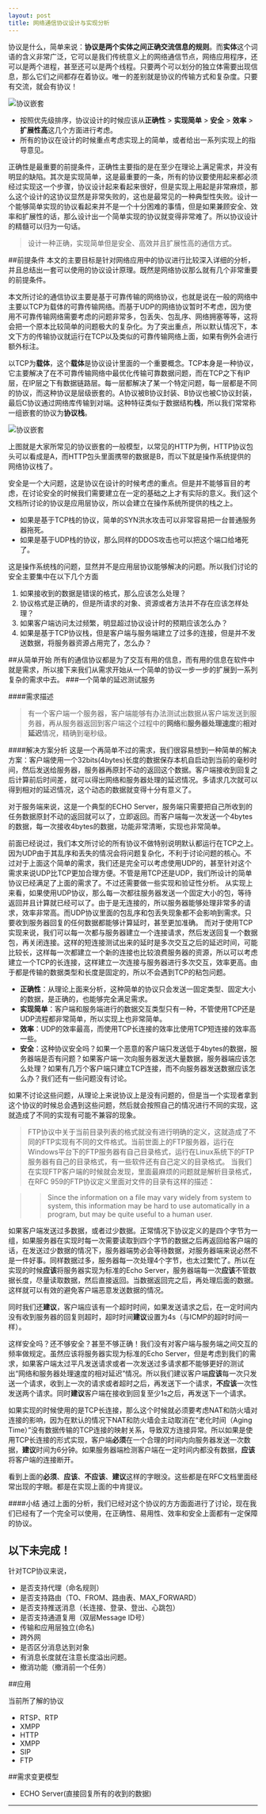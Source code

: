 ```yaml
---
layout: post
title: 网络通信协议设计与实现分析
---
```

协议是什么，简单来说：**协议是两个实体之间正确交流信息的规则**。而**实体**这个词语的含义非常广泛，它可以是我们传统意义上的网络通信节点，网络应用程序，还可以是两个进程，甚至还可以是两个线程。只要两个可以划分的独立体需要出现信息，那么它们之间都存在着协议。唯一的差别就是协议的传输方式和复杂度。只要有交流，就会有协议！

![协议嵌套](/img/proto/network_base.png)

<!--more-->

- 按照优先级排序，协议设计的时候应该从**正确性** > **实现简单** > **安全** > **效率** > **扩展性高**这几个方面进行考虑。
- 所有的协议在设计的时候重点考虑实现上的简单，或者给出一系列实现上的指导意见。

正确性是最重要的前提条件，正确性主要指的是在至少在理论上满足需求，并没有明显的缺陷。其次是实现简单，这是最重要的一条，所有的协议要使用起来都必须经过实现这一个步骤，协议设计起来看起来很好，但是实现上用起是非常麻烦，那么这个设计的这协议显然是非常失败的，这也是最常见的一种典型性失败。设计一个能够简单实现的协议看起来并不是一个十分困难的事情，但是如果兼顾安全、效率和扩展性的话，那么设计出一个简单实现的协议就变得非常难了。所以协议设计的精髓可以归为一句话。

> 设计一种正确，实现简单但是安全、高效并且扩展性高的通信方式。

##前提条件
本文的主要目标是针对网络应用中的协议进行比较深入详细的分析，并且总结出一套可以使用的协议设计原理。既然是网络协议那么就有几个非常重要的前提条件。

本文所讨论的通信协议主要是基于可靠传输的网络协议，也就是说在一般的网络中主要以TCP为载体的可靠传输网络。而基于UDP的网络协议暂时不考虑，因为使用不可靠传输网络需要考虑的问题非常多，包丢失、包乱序、网络拥塞等等，这将会把一个原本比较简单的问题极大的复杂化。为了突出重点，所以默认情况下，本文下方的传输协议就运行在TCP以及类似的可靠传输网络上面，如果有例外会进行额外标注。

以TCP为**载体**，这个**载体**是协议设计里面的一个重要概念。TCP本身是一种协议，它主要解决了在不可靠传输网络中最优化传输可靠数据问题，而在TCP之下有IP层，在IP层之下有数据链路层。每一层都解决了某一个特定问题，每一层都是不同的协议，而这种协议是层级嵌套的。A协议被B协议封装、B协议也被C协议封装，最后C协议通过网络库传输到对端。这种特征类似于数据结构**栈**，所以我们常常称一组嵌套的协议为**协议栈**。

![协议嵌套](/img/proto/network_layer.png)

上图就是大家所常见的协议嵌套的一般模型，以常见的HTTP为例，HTTP协议包头可以看成是A，而HTTP包头里面携带的数据是B，而以下就是操作系统提供的网络协议栈了。

安全是一个大问题，这是协议在设计的时候考虑的重点。但是并不能够盲目的考虑，在讨论安全的时候我们需要建立在一定的基础之上才有实际的意义。我们这个文档所讨论的协议是应用层协议，所以会建立在操作系统所提供的栈之上。

- 如果是基于TCP栈的协议，简单的SYN洪水攻击可以非常容易把一台普通服务器拖死。
- 如果是基于UDP栈的协议，那么同样的DDOS攻击也可以把这个端口给堵死了。

这是操作系统栈的问题，显然并不是应用层协议能够解决的问题。所以我们讨论的安全主要集中在以下几个方面

1. 如果接收到的数据是错误的格式，那么应该怎么处理？
2. 协议格式是正确的，但是所请求的对象、资源或者方法并不存在应该怎样处理？
3. 如果客户端访问太过频繁，明显超过协议设计时的预期应该怎么办？
4. 如果是基于TCP协议栈，但是客户端与服务端建立了过多的连接，但是并不发送数据，将服务器资源占用完了，怎么办？

##从简单开始
所有的通信协议都是为了交互有用的信息，而有用的信息在软件中就是需求，所以接下来我们从需求开始从一个简单的协议一步一步的扩展到一系列复杂的需求中去。
###一个简单的延迟测试服务

####需求描述
> 有一个客户端一个服务器，客户端能够有办法测试出数据从客户端发送到服务器，再从服务器返回到客户端这个过程中的**网络**和**服务器处理速度**的**相对延迟**情况，精确到毫秒级。

####解决方案分析
这是一个再简单不过的需求，我们很容易想到一种简单的解决方案：客户端使用一个32bits(4bytes)长度的数据保存本机自启动到当前的毫秒时间，然后发送给服务器，服务器再原封不动的返回这个数据。客户端接收到回复之后计算前后时间差，就可以得出网络和服务器处理的延迟情况。多请求几次就可以得到相对的延迟情况，这个动态的数据就变得十分有意义了。

对于服务端来说，这是一个典型的ECHO Server，服务端只需要把自己所收到的任务数据原封不动的返回就可以了，立即返回。而客户端每一次发送一个4bytes的数据，每一次接收4bytes的数据，功能非常清晰，实现也非常简单。

前面已经说过，我们本文所讨论的所有协议不做特别说明默认都运行在TCP之上。因为UDP由于其乱序和丢失的情况会将问题复杂化，不利于讨论问题的核心。不过对于上面这个简单的需求，我们还是完全可以考虑使用UDP的，甚至针对这个需求来说UDP比TCP更加合理方便。不管是用TCP还是UDP，我们所设计的简单协议已经满足了上面的需求了。不过还需要做一些实现和验证性分析。
从实现上来看，如果使用UDP协议，那么每一次都往服务器发送一个固定大小的包，等待返回并且计算就已经可以了。由于是无连接的，所以服务器能够处理非常多的请求，效率非常高。而UDP协议里面的包乱序和包丢失现象都不会影响到需求。只要收到服务器回复的任何数据都能够计算延时，甚至更加准确。
而对于使用TCP实现来说，我们可以每一次都与服务器建立一个连接请求，然后发送回复一个数据包，再关闭连接。这样的短连接测试出来的延时是多次交互之后的延迟时间，可能比较长，这样每一次都建立一个新的连接也比较浪费服务器的资源，所以可以考虑建立一个TCP的长连接，这样建立一次连接与服务器进行多次交互，效率更高。由于都是传输的数据类型和长度是固定的，所以不会遇到TCP的粘包问题。

- **正确性**：从理论上面来分析，这种简单的协议只会发送一固定类型、固定大小的数据，是正确的，也能够完全满足需求。
- **实现简单**：客户端和服务端进行的数据交互类型只有一种，不管使用TCP还是UDP流程都非常简单，所以实现上也非常简单。
- **效率**：UDP的效率最高，而使用TCP长连接的效率比使用TCP短连接的效率高一些。
- **安全**：这种协议安全吗？如果一个恶意的客户端只发送低于4bytes的数据，服务器端是否有问题？如果客户端一次向服务器发送大量数据，服务器端应该怎么处理？如果有几万个客户端只建立TCP连接，而不向服务器发送数据应该怎么办？我们还有一些问题没有讨论。

如果不讨论这些问题，从理论上来说协议上是没有问题的，但是当一个实现者拿到这个协议的时候总会遇到这些问题，然后就会按照自己的情况进行不同的实现，这就造成了不同的实现有可能不兼容的现象。

>FTP协议中关于当前目录列表的格式就没有进行明确的定义，这就造成了不同的FTP实现有不同的文件格式。当前世面上的FTP服务器，运行在Windows平台下的FTP服务器有自己目录格式，运行在Linux系统下的FTP服务器有自己的目录格式，有一些软件还有自己定义的目录格式。
>当我们在实现FTP客户端的时候就会发现，里面最麻烦的问题就是解析目录格式，在RFC 959的FTP协议定义里面对文件的目录有这样的描述：

>>Since the information on a file may vary widely from system to system, this information may be hard to use automatically in a program, but may be quite useful to a human user.

如果客户端发送过多数据，或者过少数据。正常情况下协议定义的是四个字节为一组，如果服务器在实现时每一次需要读取到四个字节的数据之后再返回给客户端的话，在发送过少数据的情况下，服务器端势必会等待数据，对服务器端来说必然不是一件好事。同样数据过多，服务器每一次处理4个字节，也太过繁忙了。所以在实现的时候**应该**将服务器实现为标准的Echo Server，服务器端每一次**应该**不管数据长度，尽量读取数据，然后直接返回。当数据返回完之后，再处理后面的数据。这样就可以有效的避免客户端恶意发送数据的情况。

同时我们还**建议**，客户端应该有一个超时时间，如果发送请求之后，在一定时间内没有收到服务器的回复则超时，超时时间**建议**设置为4s（与ICMP的超时时间一样）。

这样安全吗？还不够安全？甚至不够正确！我们没有对客户端与服务端之间交互的频率做规定。虽然应该将服务器实现为标准的Echo Server，但是考虑到我们的需求，如果客户端太过平凡发送请求或者一次发送过多请求都不能够更好的测试出“网络和服务器处理速度的相对延迟”情况。所以我们建议客户端**应该**每一次只发送一个请求，收到上一次的请求或者超时之后，再发送下一个请求，**不应该**一次性发送两个请求。同时**建议**客户端在接收到回复至少1s之后，再发送下一个请求。

如果实现的时候使用的是TCP长连接，那么这个时候就必须要考虑NAT和防火墙对连接的影响，因为在默认的情况下NAT和防火墙会主动取消在“老化时间（Aging Time）”没有数据传输的TCP连接的映射关系，导致双方连接异常。所以如果是使用TCP长连接的形式实现，客户端**必须**在一个合理的时间内向服务器发送一次数据，**建议**时间为6分钟。如果服务器端检测客户端在一定时间内都没有数据，**应该**将客户端的连接断开。

看到上面的**必须**、**应该**、**不应该**、**建议**这样的字眼没。这些都是在RFC文档里面经常出现的字眼。都是在实现上面的中肯提议。

####小结
通过上面的分析，我们已经对这个协议的方方面面进行了讨论，现在我们已经有了一个完全可以使用，在正确性、易用性、效率和安全上面都有一定保障的协议。

以下未完成！
---

针对TCP协议来说，



- 是否支持代理（命名规则）
- 是否支持路由（TO、FROM、路由表、MAX_FORWARD）
- 是否支持推送消息（长连接、登录、登出、心跳包）
- 是否支持通道复用（双层Message ID号）
- 传输和应用层独立(命名)
- 跨外网
- 是否区分消息达到对象
- 有消息长度就在注意长度溢出问题。
- 撤消功能（撤消前一个任务）

##应用

当前所了解的协议

- RTSP、RTP
- XMPP
- HTTP
- XMPP
- SIP
- FTP

##需求变更模型
- ECHO Server(直接回复所有的收到的数据)


---